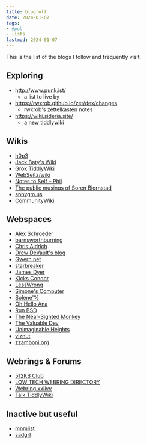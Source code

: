 ```yaml
---
title: blogroll
date: 2024-01-07
tags: 
- #pub
- lists
lastmod: 2024-01-07
---
```


This is the list of the blogs I follow and frequently visit.

## Exploring
- http://www.punk.ist/
    * a list to live by
- https://rwxrob.github.io/zet/dex/changes 
    * rwxrob's zettelkasten notes
- https://wiki.sideria.site/
    * a new tiddlywiki 
	
## Wikis
- [h0p3](https://h0p3.neocities.org/)
- [Jack Baty's Wiki](https://rudimentarylathe.wiki/)
- [Grok TiddlyWiki](https://groktiddlywiki.com/read/)
- [WebSeitz/wiki](http://webseitz.fluxent.com/wiki/MeaningfulLifeRoadmap)
- [Notes to Self – Phil](https://youneedastereo.com/)
- [The public musings of Soren Bjornstad](https://zettelkasten.sorenbjornstad.com/)
- [sphygm.us](https://sphygm.us/)
- [CommunityWiki](https://communitywiki.org/wiki/FrontPage)

## Webspaces

- [Alex Schroeder](https://alexschroeder.ch/)
- [barnsworthburning](https://barnsworthburning.net/spaces/i/barnsworthburningnet)
- [Chris Aldrich](https://boffosocko.com/now/)
- [Drew DeVault's blog](https://drewdevault.com/)
- [Gwern.net](https://gwern.net/index)
- [starbreaker](https://starbreaker.org/)
- [James Dyer](https://www.emacs.dyerdwelling.family/tags/)
- [Kicks Condor](https://www.kickscondor.com/)
- [LessWrong](https://www.lesswrong.com/)
- [Simone's Computer](https://simone.computer/#/)
- [Solene'%](https://dataswamp.org/~solene/)
- [Oh Hello Ana](https://ohhelloana.blog/posts/)
- [Run BSD](https://runbsd.info/)
- [The Near-Sighted Monkey](https://thenearsightedmonkey.tumblr.com/)
- [The Valuable Dev](https://thevaluable.dev/)
- [Unimaginable Heights](https://unimaginable-heights.neocities.org/)
- [viznut](http://viznut.fi/en/)
- [zzamboni.org](https://zzamboni.org/)

## Webrings & Forums
- [512KB Club](https://512kb.club/)
- [LOW TECH WEBRING DIRECTORY](https://emreed.net/LowTech_Directory.html)
- [Webring xxiivv](https://webring.xxiivv.com/)
- [Talk TiddlyWiki](https://talk.tiddlywiki.org/)

## Inactive but useful
- [mnmlist](https://mnmlist.com/archives/)
- [sadgrl](https://sadgrl.online/)


